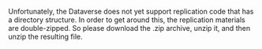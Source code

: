 
Unfortunately, the Dataverse does not yet support replication code that
has a directory structure. In order to get around this, the replication materials
are double-zipped. So please download the .zip archive, unzip it, and then unzip
the resulting file.
